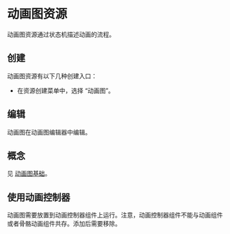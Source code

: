 
# 动画图资源

动画图资源通过状态机描述动画的流程。

## 创建

动画图资源有以下几种创建入口：

- 在资源创建菜单中，选择 “动画图”。

## 编辑

动画图在动画图编辑器中编辑。

## 概念

见 [动画图基础](./basis.md)。

## 使用动画控制器

动画图需要放置到动画控制器组件上运行。注意，动画控制器组件不能与动画组件或者骨骼动画组件共存。添加后需要移除。

